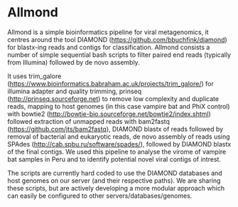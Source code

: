 # Allmond
Allmond is a simple bioinformatics pipeline for viral metagenomics, it centres around the tool DIAMOND (https://github.com/bbuchfink/diamond) for blastx-ing reads and contigs for classification. Allmond consists a number of simple sequential bash scripts to filter paired end reads (typically from Illumina) followed by de novo assembly.

It uses trim_galore (https://www.bioinformatics.babraham.ac.uk/projects/trim_galore/) for illumina adapter and quality trimming, prinseq (http://prinseq.sourceforge.net) to remove low complexity and duplicate reads, mapping to host genomes (in this case vampire bat and PhiX control) with bowtie2 (http://bowtie-bio.sourceforge.net/bowtie2/index.shtml)  followed extraction of unmapped reads with bam2fastq (https://github.com/jts/bam2fastq), DIAMOND blastx of reads followed by removal of bacterial and eukaryotic reads, de novo assembly of reads using SPAdes (http://cab.spbu.ru/software/spades/), followed by DIAMOND blastx of the final contigs. We used this pipeline to analyse the virome of vampire bat samples in Peru and to identify potential novel viral contigs of intrest.

The scripts are currently hard coded to use the DIAMOND databases and host genomes on our server (and their respective paths). We are sharing these scripts, but are actively developing a more modular approach which can easily be configured to other servers/databases/genomes.
